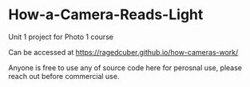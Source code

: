 # How-a-Camera-Reads-Light
Unit 1 project for Photo 1 course

Can be accessed at https://ragedcuber.github.io/how-cameras-work/

Anyone is free to use any of source code here for perosnal use, please reach out before commercial use.
